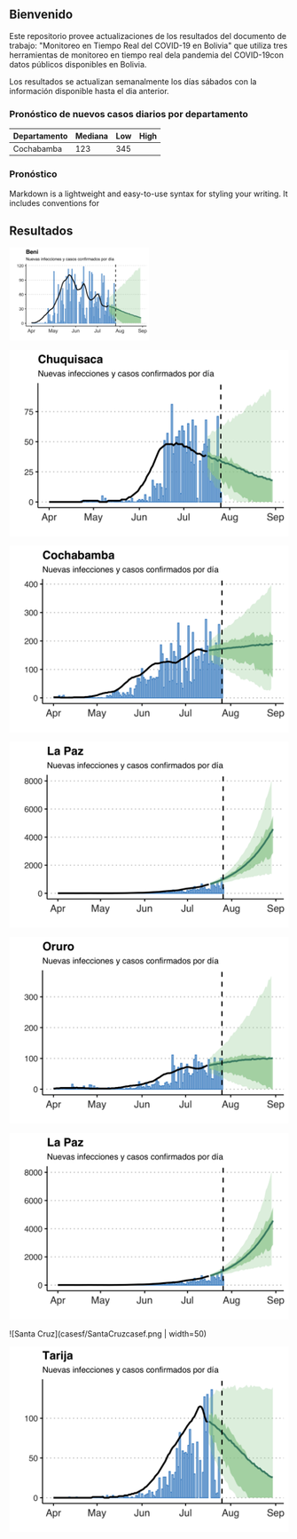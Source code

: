 ## Bienvenido

Este repositorio provee actualizaciones de los resultados del documento de trabajo: "Monitoreo en Tiempo Real del COVID-19 en Bolivia" que utiliza tres herramientas de monitoreo en tiempo real dela  pandemia  del  COVID-19con  datos  públicos  disponibles  en  Bolivia.

Los resultados se actualizan semanalmente los días sábados con la información disponible hasta el dia anterior.

### Pronóstico de nuevos casos diarios por departamento

Departamento| Mediana | Low      | High
------------|---------|----------|---------
Cochabamba  | 123     | 345      |

### Pronóstico

Markdown is a lightweight and easy-to-use syntax for styling your writing. It includes conventions for

## Resultados
<img src="casesf/Benicasef.png" width="50%">

![Chuquisaca](casesf/Chuquisacacasef.png)

![Cochabamba](casesf/Cochabambacasef.png)

![La Paz](casesf/LaPazcasef.png)

![Oruro](casesf/Orurocasef.png)

![Potosi](casesf/LaPazcasef.png)

![Santa Cruz](casesf/SantaCruzcasef.png | width=50)

![Tarija](casesf/Tarijacasef.png)

